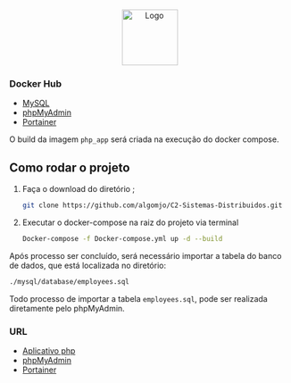 
<!-- PROJECT LOGO -->
<br />
<p align="center">
  <a href=" https://github.com/algomjo/C2-Sistemas-Distribuidos.git">
    <img src="https://i1.wp.com/www.docker.com/blog/wp-content/uploads/2020/02/Compose.png?resize=200%2C219&ssl=1" alt="Logo" width="100" height="100">
  </a>


### Docker Hub

* [MySQL](https://hub.docker.com/_/mysql)
* [phpMyAdmin](https://hub.docker.com/_/phpmyadmin)
* [Portainer](https://hub.docker.com/r/portainer/portainer)

O build da imagem `php_app` será criada na execução do docker compose.

## Como rodar o projeto

1. Faça o download do diretório ;
   ```sh
   git clone https://github.com/algomjo/C2-Sistemas-Distribuidos.git
   ```
2. Executar o docker-compose na raiz do projeto via terminal
   ```sh
   Docker-compose -f Docker-compose.yml up -d --build
   ```
Após processo  ser concluído, será necessário importar a tabela do banco de dados, que está localizada no diretório: 

  ```sh
  ./mysql/database/employees.sql
   ```
Todo processo de importar a tabela `employees.sql`, pode ser realizada diretamente pelo phpMyAdmin.

### URL

* [Aplicativo php](http://localhost/)
* [phpMyAdmin](http://localhost:8080/)
* [Portainer](http://localhost:9000/)


 